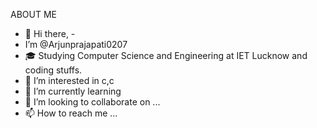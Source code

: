 ABOUT ME 
- 👋 Hi there,  -     
- I’m @Arjunprajapati0207
-  🎓   Studying Computer Science and Engineering at IET Lucknow and coding stuffs.
- 👀 I’m interested in c,c
- 🌱 I’m currently learning 
- 💞️ I’m looking to collaborate on ...
- 📫 How to reach me ...

<!---
Arjunprajapati0207/Arjunprajapati0207 is a ✨ special ✨ repository because its `README.md` (this file) appears on your GitHub profile.
You can click the Preview link to take a look at your changes.
--->

